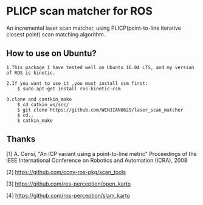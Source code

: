 # PLICP scan matcher for ROS
An incremental laser scan matcher, using PLICP(point-to-line iterative closest point) scan matching algorithm.

## How to use on Ubuntu?
    1.This package I have tested well on Ubuntu 16.04 LTS, and my version of ROS is kinetic.
    
    2.If you want to use it ,you must install csm first:
        $ sudo apt-get install ros-kinetic-csm
        
    3.clone and cantkin_make
        $ cd catkin_ws/src/
        $ git clone https://github.com/WENJIAN0629/laser_scan_matcher
        $ cd..
        $ catkin_make
  

## Thanks

[1] A. Censi, "An ICP variant using a point-to-line metric" Proceedings of the IEEE International Conference on Robotics and Automation (ICRA), 2008

[2] https://github.com/ccny-ros-pkg/scan_tools

[3] https://github.com/ros-perception/open_karto

[4] https://github.com/ros-perception/slam_karto
